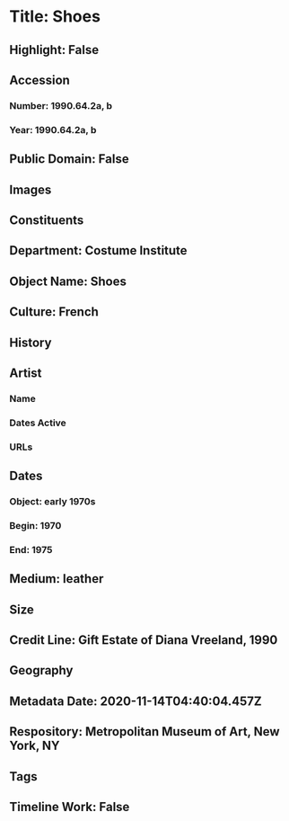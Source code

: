 # Title: Shoes
## Highlight: False
## Accession
### Number: 1990.64.2a, b
### Year: 1990.64.2a, b
## Public Domain: False
## Images
## Constituents
## Department: Costume Institute
## Object Name: Shoes
## Culture: French
## History
## Artist
### Name
### Dates Active
### URLs
## Dates
### Object: early 1970s
### Begin: 1970
### End: 1975
## Medium: leather
## Size
## Credit Line: Gift Estate of Diana Vreeland, 1990
## Geography
## Metadata Date: 2020-11-14T04:40:04.457Z
## Respository: Metropolitan Museum of Art, New York, NY
## Tags
## Timeline Work: False